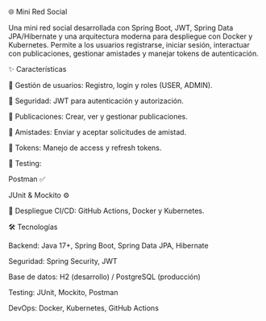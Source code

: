 🌐 Mini Red Social




Una mini red social desarrollada con Spring Boot, JWT, Spring Data JPA/Hibernate y una arquitectura moderna para despliegue con Docker y Kubernetes.
Permite a los usuarios registrarse, iniciar sesión, interactuar con publicaciones, gestionar amistades y manejar tokens de autenticación.

✨ Características

👤 Gestión de usuarios: Registro, login y roles (USER, ADMIN).

🔐 Seguridad: JWT para autenticación y autorización.

📝 Publicaciones: Crear, ver y gestionar publicaciones.

🤝 Amistades: Enviar y aceptar solicitudes de amistad.

🔑 Tokens: Manejo de access y refresh tokens.

🧪 Testing:

Postman ✅

JUnit & Mockito ⚙️

🚀 Despliegue CI/CD: GitHub Actions, Docker y Kubernetes.

🛠 Tecnologías

Backend: Java 17+, Spring Boot, Spring Data JPA, Hibernate

Seguridad: Spring Security, JWT

Base de datos: H2 (desarrollo) / PostgreSQL (producción)

Testing: JUnit, Mockito, Postman

DevOps: Docker, Kubernetes, GitHub Actions
